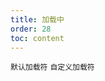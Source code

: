 ```yaml
---
title: 加载中
order: 28
toc: content
---
```


<code src='../examples/DefaultLoading.tsx' description='设置`loading`开启加载状态'>默认加载符</code> <code src='../examples/Loading.tsx'>自定义加载符</code>

